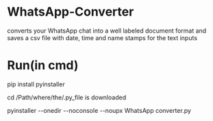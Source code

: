# WhatsApp-Converter
converts your WhatsApp chat into a well labeled document format and saves a csv file with date, time and name stamps for the text inputs

# Run(in cmd)
 pip install pyinstaller

 cd /Path/where/the/.py_file is downloaded

 pyinstaller --onedir --noconsole --noupx WhatsApp converter.py
